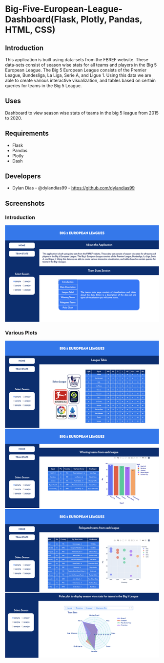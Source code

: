 # Big-Five-European-League-Dashboard(Flask, Plotly, Pandas, HTML, CSS)

## Introduction
This application is built using data-sets from the FBREF website. These data-sets consist of season wise stats for all teams and players in the Big 5 European League. The Big 5 European League consists of the Premier League, Bundesliga, La Liga, Serie A, and Ligue 1. Using this data we are able to create various interactive visualization, and tables based on certain queries for teams in the Big 5 League.

## Uses
Dashboard to view season wise stats of teams in the big 5 league from 2015 to 2020.

## Requirements
* Flask
* Pandas
* Plotly
* Dash

## Developers
* Dylan Dias - @dylandias99 - https://github.com/dylandias99

## Screenshots
### Introduction 
<img src="Images/front.png" alt="Front View">

### Various Plots
<img src="Images/league.png" alt="Leagues">

<img src="Images/win.png" alt="Winning Teams">

<img src="Images/rel.png" alt="Relegated Teams">

<img src="Images/polar.png" alt="Radar Plot">
